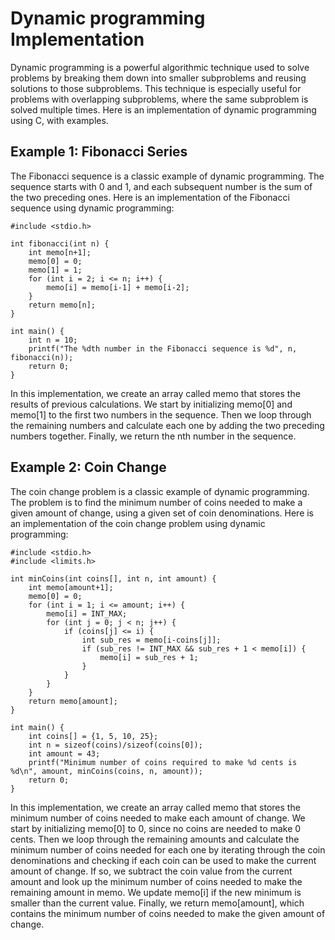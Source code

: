 # Dynamic programming Implementation

Dynamic programming is a powerful algorithmic technique used to solve problems by breaking them down into smaller subproblems and reusing solutions to those subproblems. This technique is especially useful for problems with overlapping subproblems, where the same subproblem is solved multiple times. Here is an implementation of dynamic programming using C, with examples.

## Example 1: Fibonacci Series

The Fibonacci sequence is a classic example of dynamic programming. The sequence starts with 0 and 1, and each subsequent number is the sum of the two preceding ones. Here is an implementation of the Fibonacci sequence using dynamic programming:

```
#include <stdio.h>

int fibonacci(int n) {
    int memo[n+1];
    memo[0] = 0;
    memo[1] = 1;
    for (int i = 2; i <= n; i++) {
        memo[i] = memo[i-1] + memo[i-2];
    }
    return memo[n];
}

int main() {
    int n = 10;
    printf("The %dth number in the Fibonacci sequence is %d", n, fibonacci(n));
    return 0;
}
```

In this implementation, we create an array called memo that stores the results of previous calculations. We start by initializing memo[0] and memo[1] to the first two numbers in the sequence. Then we loop through the remaining numbers and calculate each one by adding the two preceding numbers together. Finally, we return the nth number in the sequence.

## Example 2: Coin Change

The coin change problem is a classic example of dynamic programming. The problem is to find the minimum number of coins needed to make a given amount of change, using a given set of coin denominations. Here is an implementation of the coin change problem using dynamic programming:

```
#include <stdio.h>
#include <limits.h>

int minCoins(int coins[], int n, int amount) {
    int memo[amount+1];
    memo[0] = 0;
    for (int i = 1; i <= amount; i++) {
        memo[i] = INT_MAX;
        for (int j = 0; j < n; j++) {
            if (coins[j] <= i) {
                int sub_res = memo[i-coins[j]];
                if (sub_res != INT_MAX && sub_res + 1 < memo[i]) {
                    memo[i] = sub_res + 1;
                }
            }
        }
    }
    return memo[amount];
}

int main() {
    int coins[] = {1, 5, 10, 25};
    int n = sizeof(coins)/sizeof(coins[0]);
    int amount = 43;
    printf("Minimum number of coins required to make %d cents is %d\n", amount, minCoins(coins, n, amount));
    return 0;
}

```

In this implementation, we create an array called memo that stores the minimum number of coins needed to make each amount of change. We start by initializing memo[0] to 0, since no coins are needed to make 0 cents. Then we loop through the remaining amounts and calculate the minimum number of coins needed for each one by iterating through the coin denominations and checking if each coin can be used to make the current amount of change. If so, we subtract the coin value from the current amount and look up the minimum number of coins needed to make the remaining amount in memo. We update memo[i] if the new minimum is smaller than the current value. Finally, we return memo[amount], which contains the minimum number of coins needed to make the given amount of change.